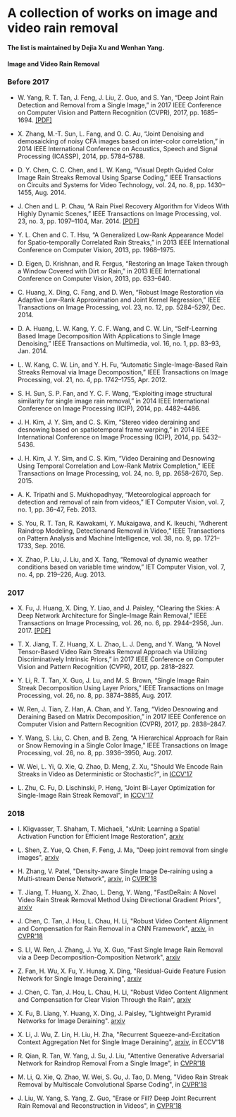 # A collection of works on image and video rain removal

**The list is maintained by Dejia Xu and Wenhan Yang.**

#### Image and Video Rain Removal

### Before 2017

* W. Yang, R. T. Tan, J. Feng, J. Liu, Z. Guo, and S. Yan, “Deep Joint Rain Detection and Removal from a Single Image,” in 2017 IEEE Conference on Computer Vision and Pattern Recognition (CVPR), 2017, pp. 1685–1694. [[PDF]](http://openaccess.thecvf.com/content_cvpr_2017/papers/Yang_Deep_Joint_Rain_CVPR_2017_paper.pdf)

* X. Zhang, M.-T. Sun, L. Fang, and O. C. Au, “Joint Denoising and demosaicking of noisy CFA images based on inter-color correlation,” in 2014 IEEE International Conference on Acoustics, Speech and Signal Processing (ICASSP), 2014, pp. 5784–5788.

* D. Y. Chen, C. C. Chen, and L. W. Kang, “Visual Depth Guided Color Image Rain Streaks Removal Using Sparse Coding,” IEEE Transactions on Circuits and Systems for Video Technology, vol. 24, no. 8, pp. 1430–1455, Aug. 2014.

* J. Chen and L. P. Chau, “A Rain Pixel Recovery Algorithm for Videos With Highly Dynamic Scenes,” IEEE Transactions on Image Processing, vol. 23, no. 3, pp. 1097–1104, Mar. 2014. [[PDF]](http://www.ntu.edu.sg/home/elpchau/pdf/Dynamic%20Scene%20Rain%20Removal.pdf)

* Y. L. Chen and C. T. Hsu, “A Generalized Low-Rank Appearance Model for Spatio-temporally Correlated Rain Streaks,” in 2013 IEEE International Conference on Computer Vision, 2013, pp. 1968–1975.

* D. Eigen, D. Krishnan, and R. Fergus, “Restoring an Image Taken through a Window Covered with Dirt or Rain,” in 2013 IEEE International Conference on Computer Vision, 2013, pp. 633–640.

* C. Huang, X. Ding, C. Fang, and D. Wen, “Robust Image Restoration via Adaptive Low-Rank Approximation and Joint Kernel Regression,” IEEE Transactions on Image Processing, vol. 23, no. 12, pp. 5284–5297, Dec. 2014.

* D. A. Huang, L. W. Kang, Y. C. F. Wang, and C. W. Lin, “Self-Learning Based Image Decomposition With Applications to Single Image Denoising,” IEEE Transactions on Multimedia, vol. 16, no. 1, pp. 83–93, Jan. 2014.

* L. W. Kang, C. W. Lin, and Y. H. Fu, “Automatic Single-Image-Based Rain Streaks Removal via Image Decomposition,” IEEE Transactions on Image Processing, vol. 21, no. 4, pp. 1742–1755, Apr. 2012.

* S. H. Sun, S. P. Fan, and Y. C. F. Wang, “Exploiting image structural similarity for single image rain removal,” in 2014 IEEE International Conference on Image Processing (ICIP), 2014, pp. 4482–4486.

* J. H. Kim, J. Y. Sim, and C. S. Kim, “Stereo video deraining and desnowing based on spatiotemporal frame warping,” in 2014 IEEE International Conference on Image Processing (ICIP), 2014, pp. 5432–5436.

* J. H. Kim, J. Y. Sim, and C. S. Kim, “Video Deraining and Desnowing Using Temporal Correlation and Low-Rank Matrix Completion,” IEEE Transactions on Image Processing, vol. 24, no. 9, pp. 2658–2670, Sep. 2015.

* A. K. Tripathi and S. Mukhopadhyay, “Meteorological approach for detection and removal of rain from videos,” IET Computer Vision, vol. 7, no. 1, pp. 36–47, Feb. 2013.

* S. You, R. T. Tan, R. Kawakami, Y. Mukaigawa, and K. Ikeuchi, “Adherent Raindrop Modeling, Detectionand Removal in Video,” IEEE Transactions on Pattern Analysis and Machine Intelligence, vol. 38, no. 9, pp. 1721–1733, Sep. 2016.

* X. Zhao, P. Liu, J. Liu, and X. Tang, “Removal of dynamic weather conditions based on variable time window,” IET Computer Vision, vol. 7, no. 4, pp. 219–226, Aug. 2013.


### 2017

* X. Fu, J. Huang, X. Ding, Y. Liao, and J. Paisley, “Clearing the Skies: A Deep Network Architecture for Single-Image Rain Removal,” IEEE Transactions on Image Processing, vol. 26, no. 6, pp. 2944–2956, Jun. 2017. [[PDF]](http://ieeexplore.ieee.org/stamp/stamp.jsp?arnumber=7893758)

* T. X. Jiang, T. Z. Huang, X. L. Zhao, L. J. Deng, and Y. Wang, “A Novel Tensor-Based Video Rain Streaks Removal Approach via Utilizing Discriminatively Intrinsic Priors,” in 2017 IEEE Conference on Computer Vision and Pattern Recognition (CVPR), 2017, pp. 2818–2827.

* Y. Li, R. T. Tan, X. Guo, J. Lu, and M. S. Brown, “Single Image Rain Streak Decomposition Using Layer Priors,” IEEE Transactions on Image Processing, vol. 26, no. 8, pp. 3874–3885, Aug. 2017.

* W. Ren, J. Tian, Z. Han, A. Chan, and Y. Tang, “Video Desnowing and Deraining Based on Matrix Decomposition,” in 2017 IEEE Conference on Computer Vision and Pattern Recognition (CVPR), 2017, pp. 2838–2847.

* Y. Wang, S. Liu, C. Chen, and B. Zeng, “A Hierarchical Approach for Rain or Snow Removing in a Single Color Image,” IEEE Transactions on Image Processing, vol. 26, no. 8, pp. 3936–3950, Aug. 2017.

* W. Wei, L. Yi, Q. Xie, Q. Zhao, D. Meng, Z. Xu, "Should We Encode Rain Streaks in Video as Deterministic or Stochastic?", in [ICCV'17](http://openaccess.thecvf.com/content_ICCV_2017/papers/Wei_Should_We_Encode_ICCV_2017_paper.pdf)

* L. Zhu, C. Fu, D. Lischinski, P. Heng, "Joint Bi-Layer Optimization for Single-Image Rain Streak Removal", in [ICCV'17](http://openaccess.thecvf.com/content_ICCV_2017/papers/Zhu_Joint_Bi-Layer_Optimization_ICCV_2017_paper.pdf)


### 2018

* I. Kligvasser, T. Shaham, T. Michaeli, "xUnit: Learning a Spatial Activation Function for Efficient Image Restoration", [arxiv](https://arxiv.org/abs/1711.06445)

* L. Shen, Z. Yue, Q. Chen, F. Feng, J. Ma, "Deep joint removal from single images", [arxiv](https://arxiv.org/abs/1801.06769)

* H. Zhang, V. Patel, "Density-aware Single Image De-raining using a Multi-stream Dense Network", [arxiv](https://arxiv.org/abs/1802.07412), in [CVPR'18](http://openaccess.thecvf.com/content_cvpr_2018/papers/Zhang_Density-Aware_Single_Image_CVPR_2018_paper.pdf)

* T. Jiang, T. Huang, X. Zhao, L. Deng, Y. Wang, "FastDeRain: A Novel Video Rain Streak Removal Method Using Directional Gradient Priors", [arxiv](https://arxiv.org/abs/1803.07487)

* J. Chen, C. Tan, J. Hou, L. Chau, H. Li, "Robust Video Content Alignment and Compensation for Rain Removal in a CNN Framework", [arxiv](https://arxiv.org/abs/1803.10433), in [CVPR'18](http://openaccess.thecvf.com/content_cvpr_2018/papers/Chen_Robust_Video_content_cvpr_2018_paper.pdf)

* S. LI, W. Ren, J. Zhang, J. Yu, X. Guo, "Fast Single Image Rain Removal via a Deep Decomposition-Composition Network", [arxiv](https://arxiv.org/abs/1804.02688)

* Z. Fan, H. Wu, X. Fu, Y. Hunag, X. Ding, "Residual-Guide Feature Fusion Network for Single Image Deraining", [arxiv](https://arxiv.org/abs/1804.07493)

* J. Chen, C. Tan, J. Hou, L. Chau, H. Li, "Robust Video Content Alignment and Compensation for Clear Vision Through the Rain", [arxiv](https://arxiv.org/abs/1804.09555) 

* X. Fu, B. Liang, Y. Huang, X. Ding, J. Paisley, "Lightweight Pyramid Networks for Image Deraining". [arxiv](https://arxiv.org/abs/1805.06173)

* X. Li, J. Wu, Z. Lin, H. Liu, H. Zha, "Recurrent Squeeze-and-Excitation Context Aggregation Net for Single Image Deraining", [arxiv](https://arxiv.org/abs/1807.05698), in ECCV'18

* R. Qian, R. Tan, W. Yang, J. Su, J. Liu, "Attentive Generative Adversarial Network for Raindrop Removal From a Single Image", in [CVPR'18](http://openaccess.thecvf.com/content_cvpr_2018/papers/Qian_Attentive_Generative_Adversarial_CVPR_2018_paper.pdf)

* M. Li, Q. Xie, Q. Zhao, W. Wei, S. Gu, J. Tao, D. Meng, "Video Rain Streak Removal by Multiscale Convolutional Sparse Coding", in [CVPR'18](http://openaccess.thecvf.com/content_cvpr_2018/papers/Li_Video_Rain_Streak_CVPR_2018_paper.pdf)

* J. Liu, W. Yang, S. Yang, Z. Guo, "Erase or Fill? Deep Joint Recurrent Rain Removal and Reconstruction in Videos", in [CVPR'18](http://openaccess.thecvf.com/content_cvpr_2018/papers/Liu_Erase_or_Fill_CVPR_2018_paper.pdf)

